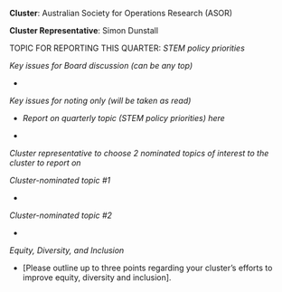 **Cluster**: Australian Society for Operations Research (ASOR)

**Cluster Representative**:	Simon Dunstall

TOPIC FOR REPORTING THIS QUARTER: *STEM policy priorities*

*Key issues for Board discussion (can be any top)*

*

*Key issues for noting only (will be taken as read)*

* _Report on quarterly topic (STEM policy priorities) here_ 

* 

*Cluster representative to choose 2 nominated topics of interest to the cluster to report on*

*Cluster-nominated topic #1*

*	

*Cluster-nominated topic #2*

*	

*Equity, Diversity, and Inclusion*

* [Please outline up to three points regarding your cluster’s efforts to improve equity, diversity and inclusion].

